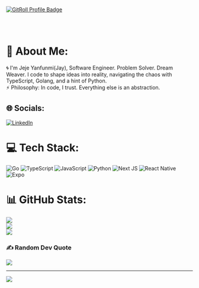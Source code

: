 


<br />

<a href="https://gitroll.io/profile/uT81NUDpWc9RdDD3Dh1UxJIUQQk62" target="_blank"><img src="https://gitroll.io/api/badges/profiles/v1/uT81NUDpWc9RdDD3Dh1UxJIUQQk62" alt="GitRoll Profile Badge"/></a>

<br /> <br />
# 💫 About Me:
🌀 I'm Jeje Yanfunmi(Jay), Software Engineer. Problem Solver. Dream Weaver.
I code to shape ideas into reality, navigating the chaos with TypeScript, Golang, and a hint of Python.<br/>
⚡ Philosophy:
In code, I trust. Everything else is an abstraction.



## 🌐 Socials:
[![LinkedIn](https://img.shields.io/badge/LinkedIn-%230077B5.svg?logo=linkedin&logoColor=white)](https://linkedin.com/in/dubjay) 

# 💻 Tech Stack:
![Go](https://img.shields.io/badge/go-%2300ADD8.svg?style=for-the-badge&logo=go&logoColor=white) ![TypeScript](https://img.shields.io/badge/typescript-%23007ACC.svg?style=for-the-badge&logo=typescript&logoColor=white) ![JavaScript](https://img.shields.io/badge/javascript-%23323330.svg?style=for-the-badge&logo=javascript&logoColor=%23F7DF1E) ![Python](https://img.shields.io/badge/python-3670A0?style=for-the-badge&logo=python&logoColor=ffdd54) ![Next JS](https://img.shields.io/badge/Next-black?style=for-the-badge&logo=next.js&logoColor=white) ![React Native](https://img.shields.io/badge/react_native-%2320232a.svg?style=for-the-badge&logo=react&logoColor=%2361DAFB) ![Expo](https://img.shields.io/badge/expo-1C1E24?style=for-the-badge&logo=expo&logoColor=#D04A37)
# 📊 GitHub Stats:
![](https://github-readme-stats.vercel.app/api?username=Dubjay18&theme=dark&hide_border=false&include_all_commits=false&count_private=true)<br/>
![](https://github-readme-streak-stats.herokuapp.com/?user=Dubjay18&theme=dark&hide_border=false)<br/>
![](https://github-readme-stats.vercel.app/api/top-langs/?username=Dubjay18&theme=dark&hide_border=false&include_all_commits=false&count_private=true&layout=compact)

### ✍️ Random Dev Quote
![](https://quotes-github-readme.vercel.app/api?type=horizontal&theme=radical)


---
[![](https://visitcount.itsvg.in/api?id=Dubjay18&icon=8&color=9)](https://visitcount.itsvg.in)

